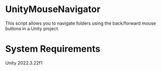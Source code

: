 # UnityMouseNavigator
This script allows you to navigate folders using the back/forward mouse buttons in a Unity project.

# System Requirements
Unity 2022.3.22f1